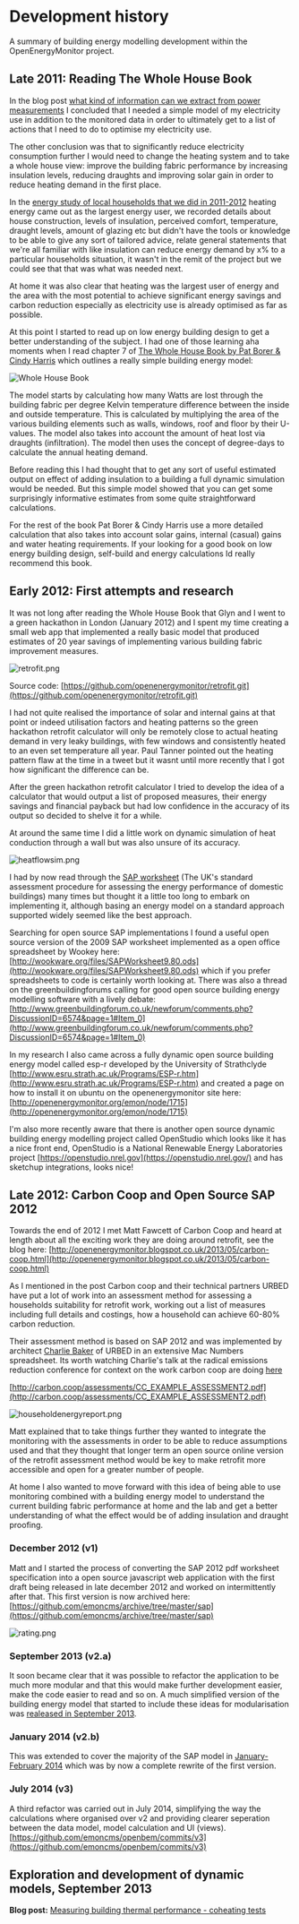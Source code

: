 # Development history

A summary of building energy modelling development within the OpenEnergyMonitor project.

## Late 2011: Reading The Whole House Book

In the blog post [what kind of information can we extract from power measurements](http://openenergymonitor.blogspot.com/2013/06/what-kind-of-information-can-we-extract.html) I concluded that I needed a simple model of my electricity use in addition to the monitored data in order to ultimately get to a list of actions that I need to do to optimise my electricity use.

The other conclusion was that to significantly reduce electricity consumption further I would need to change the heating system and to take a whole house view: improve the building fabric performance by increasing insulation levels, reducing draughts and improving solar gain in order to reduce heating demand in the first place.

In the [energy study of local households that we did in 2011-2012](http://openenergymonitor.blogspot.co.uk/2012/01/community-energy-plan-maker.html) heating energy came out as the largest energy user, we recorded details about house construction, levels of insulation, perceived comfort, temperature, draught levels, amount of glazing etc but didn't have the tools or knowledge to be able to give any sort of tailored advice, relate general statements that we're all familiar with like insulation can reduce energy demand by x% to a particular households situation, it wasn't in the remit of the project but we could see that that was what was needed next.

At home it was also clear that heating was the largest user of energy and the area with the most potential to achieve significant energy savings and carbon reduction especially as electricity use is already optimised as far as possible.

At this point I started to read up on low energy building design to get a better understanding of the subject. I had one of those learning aha moments when I read chapter 7 of [The Whole House Book by Pat Borer & Cindy Harris](http://www.amazon.co.uk/The-Whole-House-Book-Ecological/dp/1902175220) which outlines a really simple building energy model:

![Whole House Book](files/wholehouse.jpg)

The model starts by calculating how many Watts are lost through the building fabric per degree Kelvin temperature difference between the inside and outside temperature. This is calculated by multiplying the area of the various building elements such as walls, windows, roof and floor by their U-values. The model also takes into account the amount of heat lost via draughts (infiltration). The model then uses the concept of degree-days to calculate the annual heating demand.

Before reading this I had thought that to get any sort of useful estimated output on effect of adding insulation to a building a full dynamic simulation would be needed. But this simple model showed that you can get some surprisingly informative estimates from some quite straightforward calculations.

For the rest of the book Pat Borer & Cindy Harris use a more detailed calculation that also takes into account solar gains, internal (casual) gains and water heating requirements. If your looking for a good book on low energy building design, self-build and energy calculations Id really recommend this book.

## Early 2012: First attempts and research

It was not long after reading the Whole House Book that Glyn and I went to a green hackathon in London (January 2012) and I spent my time creating a small web app that implemented a really basic model that produced estimates of 20 year savings of implementing various building fabric improvement measures.

![retrofit.png](files/retrofit.png)

Source code: [https://github.com/openenergymonitor/retrofit.git](https://github.com/openenergymonitor/retrofit.git)

I had not quite realised the importance of solar and internal gains at that point or indeed utilisation factors and heating patterns so the green hackathon retrofit calculator will only be remotely close to actual heating demand in very leaky buildings, with few windows and consistently heated to an even set temperature all year. Paul Tanner pointed out the heating pattern flaw at the time in a tweet but it wasnt until more recently that I got how significant the difference can be.

After the green hackathon retrofit calculator I tried to develop the idea of a calculator that would output a list of proposed measures, their energy savings and financial payback but had low confidence in the accuracy of its output so decided to shelve it for a while.

At around the same time I did a little work on dynamic simulation of heat conduction through a wall but was also unsure of its accuracy.

![heatflowsim.png](files/heatflowsim.png)

I had by now read through the [SAP worksheet](http://www.bre.co.uk/sap2012/page.jsp?id=2759) (The UK's standard assessment procedure for assessing the energy performance of domestic buildings) many times but thought it a little too long to embark on implementing it, although basing an energy model on a standard approach supported widely seemed like the best approach.

Searching for open source SAP implementations I found a useful open source version of the 2009 SAP worksheet implemented as a open office spreadsheet by Wookey here: [http://wookware.org/files/SAPWorksheet9.80.ods](http://wookware.org/files/SAPWorksheet9.80.ods) which if you prefer spreadsheets to code is certainly worth looking at. There was also a thread on the greenbuildingforums calling for good open source building energy modelling software with a lively debate: [http://www.greenbuildingforum.co.uk/newforum/comments.php?DiscussionID=6574&page=1#Item_0](http://www.greenbuildingforum.co.uk/newforum/comments.php?DiscussionID=6574&page=1#Item_0)

In my research I also came across a fully dynamic open source building energy model called esp-r developed by the University of Strathclyde [http://www.esru.strath.ac.uk/Programs/ESP-r.htm](http://www.esru.strath.ac.uk/Programs/ESP-r.htm) and created a page on how to install it on ubuntu on the openenergymonitor site here: [http://openenergymonitor.org/emon/node/1715](http://openenergymonitor.org/emon/node/1715)

I'm also more recently aware that there is another open source dynamic building energy modelling project called OpenStudio which looks like it has a nice front end, OpenStudio is a National Renewable Energy Laboratories project [https://openstudio.nrel.gov](https://openstudio.nrel.gov/) and has sketchup integrations, looks nice!

## Late 2012: Carbon Coop and Open Source SAP 2012

Towards the end of 2012 I met Matt Fawcett of Carbon Coop and heard at length about all the exciting work they are doing around retrofit, see the blog here: [http://openenergymonitor.blogspot.co.uk/2013/05/carbon-coop.html](http://openenergymonitor.blogspot.co.uk/2013/05/carbon-coop.html)

As I mentioned in the post Carbon coop and their technical partners URBED have put a lot of work into an assessment method for assessing a households suitability for retrofit work, working out a list of measures including full details and costings, how a household can achieve 60-80% carbon reduction. 

Their assessment method is based on SAP 2012 and was implemented by architect [Charlie Baker](http://www.urbed.coop/team/charlie-baker) of URBED in an extensive Mac Numbers spreadsheet. Its worth watching Charlie's talk at the radical emissions reduction conference for context on the work carbon coop are doing [here](http://vimeo.com/album/2648454/video/81956917)

[http://carbon.coop/assessments/CC_EXAMPLE_ASSESSMENT2.pdf](http://carbon.coop/assessments/CC_EXAMPLE_ASSESSMENT2.pdf)

![householdenergyreport.png](files/householdenergyreport.png)

Matt explained that to take things further they wanted to integrate the monitoring with the assessments in order to be able to reduce assumptions used and that they thought that longer term an open source online version of the retrofit assessment method would be key to make retrofit more accessible and open for a greater number of people.

At home I also wanted to move forward with this idea of being able to use monitoring combined with a building energy model to understand the current building fabric performance at home and the lab and get a better understanding of what the effect would be of adding insulation and draught proofing.

### December 2012 (v1)

Matt and I started the process of converting the SAP 2012 pdf worksheet specification into a open source javascript web application with the first draft being released in late december 2012 and worked on intermittently after that. This first version is now archived here: [https://github.com/emoncms/archive/tree/master/sap](https://github.com/emoncms/archive/tree/master/sap)

![rating.png](files/rating.png)

### September 2013 (v2.a)

It soon became clear that it was possible to refactor the application to be much more modular and that this would make further development easier, make the code easier to read and so on.
A much simplified version of the building energy model that started to include these ideas for modularisation was [realeased in September 2013](https://github.com/emoncms/openbem/commit/66c2705a6628c4cee83d05c5250f639ff5ba3e03).

### January 2014 (v2.b)

This was extended to cover the majority of the SAP model in [January-February 2014](https://github.com/emoncms/openbem/commit/95e5a0f756e36e1ab3943355a269ae2e0005c085) which was by now a complete rewrite of the first version.

### July 2014 (v3)

A third refactor was carried out in July 2014, simplifying the way the calculations where organised over v2 and providing clearer seperation between the data model, model calculation and UI (views).
[https://github.com/emoncms/openbem/commits/v3](https://github.com/emoncms/openbem/commits/v3)


## Exploration and development of dynamic models, September 2013

**Blog post:** [Measuring building thermal performance - coheating tests](http://openenergymonitor.blogspot.co.uk/2013/09/measuring-building-thermal-performance.html) 

